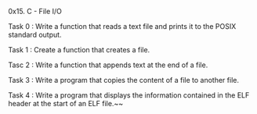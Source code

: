 0x15. C - File I/O

Task 0 : Write a function that reads a text file and prints it to the POSIX standard output.

Task 1 : Create a function that creates a file.

Tasc 2 : Write a function that appends text at the end of a file.

Task 3 : Write a program that copies the content of a file to another file.

Task 4 : Write a program that displays the information contained in the ELF header at the start of an ELF file.~~
